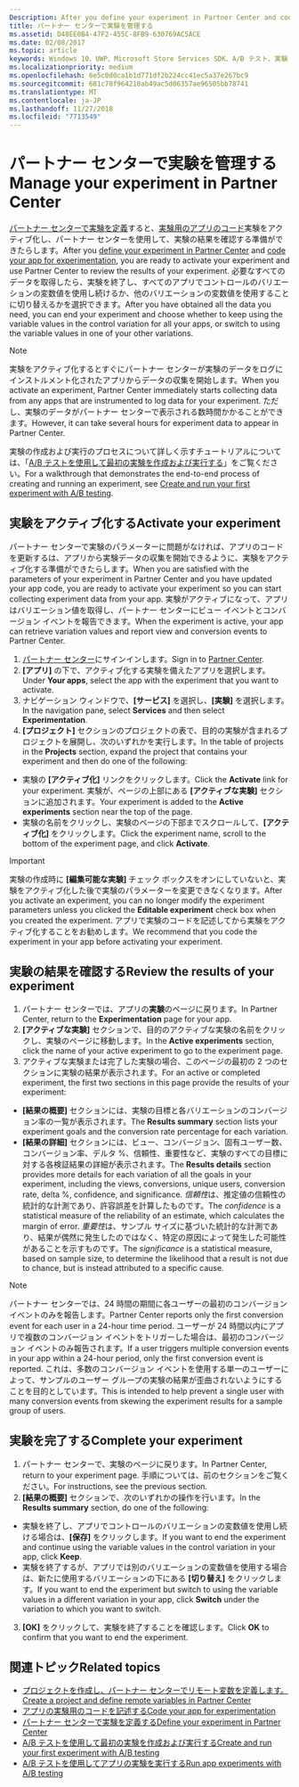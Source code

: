 ```yaml
---
Description: After you define your experiment in Partner Center and code your experiment in your app, you are ready to active your experiment and use Partner Center to review the results of your experiment.
title: パートナー センターで実験を管理する
ms.assetid: D48EE0B4-47F2-455C-8FB9-630769AC5ACE
ms.date: 02/08/2017
ms.topic: article
keywords: Windows 10、UWP、Microsoft Store Services SDK、A/B テスト、実験
ms.localizationpriority: medium
ms.openlocfilehash: 6e5c0d0ca1b1d771df2b224cc41ec5a37e267bc9
ms.sourcegitcommit: 681c70f964210ab49ac5d06357ae96505bb78741
ms.translationtype: MT
ms.contentlocale: ja-JP
ms.lasthandoff: 11/27/2018
ms.locfileid: "7713549"
---
```

# <a name="manage-your-experiment-in-partner-center"></a><span data-ttu-id="d3008-103">パートナー センターで実験を管理する</span><span class="sxs-lookup"><span data-stu-id="d3008-103">Manage your experiment in Partner Center</span></span>

<span data-ttu-id="d3008-104">[パートナー センターで実験を定義](define-your-experiment-in-the-dev-center-dashboard.md)すると、[実験用のアプリのコード](code-your-experiment-in-your-app.md)実験をアクティブ化し、パートナー センターを使用して、実験の結果を確認する準備ができたらします。</span><span class="sxs-lookup"><span data-stu-id="d3008-104">After you [define your experiment in Partner Center](define-your-experiment-in-the-dev-center-dashboard.md) and [code your app for experimentation](code-your-experiment-in-your-app.md), you are ready to activate your experiment and use Partner Center to review the results of your experiment.</span></span> <span data-ttu-id="d3008-105">必要なすべてのデータを取得したら、実験を終了し、すべてのアプリでコントロールのバリエーションの変数値を使用し続けるか、他のバリエーションの変数値を使用することに切り替えるかを選択できます。</span><span class="sxs-lookup"><span data-stu-id="d3008-105">After you have obtained all the data you need, you can end your experiment and choose whether to keep using the variable values in the control variation for all your apps, or switch to using the variable values in one of your other variations.</span></span>

> [!NOTE]
> <span data-ttu-id="d3008-106">実験をアクティブ化するとすぐにパートナー センターが実験のデータをログにインストルメント化されたアプリからデータの収集を開始します。</span><span class="sxs-lookup"><span data-stu-id="d3008-106">When you activate an experiment, Partner Center immediately starts collecting data from any apps that are instrumented to log data for your experiment.</span></span> <span data-ttu-id="d3008-107">ただし、実験のデータがパートナー センターで表示される数時間かかることができます。</span><span class="sxs-lookup"><span data-stu-id="d3008-107">However, it can take several hours for experiment data to appear in Partner Center.</span></span>

<span data-ttu-id="d3008-108">実験の作成および実行のプロセスについて詳しく示すチュートリアルについては、「[A/B テストを使用して最初の実験を作成および実行する](create-and-run-your-first-experiment-with-a-b-testing.md)」をご覧ください。</span><span class="sxs-lookup"><span data-stu-id="d3008-108">For a walkthrough that demonstrates the end-to-end process of creating and running an experiment, see [Create and run your first experiment with A/B testing](create-and-run-your-first-experiment-with-a-b-testing.md).</span></span>

## <a name="activate-your-experiment"></a><span data-ttu-id="d3008-109">実験をアクティブ化する</span><span class="sxs-lookup"><span data-stu-id="d3008-109">Activate your experiment</span></span>

<span data-ttu-id="d3008-110">パートナー センターで実験のパラメーターに問題がなければ、アプリのコードを更新するは、アプリから実験データの収集を開始できるように、実験をアクティブ化する準備ができたらします。</span><span class="sxs-lookup"><span data-stu-id="d3008-110">When you are satisfied with the parameters of your experiment in Partner Center and you have updated your app code, you are ready to activate your experiment so you can start collecting experiment data from your app.</span></span> <span data-ttu-id="d3008-111">実験がアクティブになって、アプリはバリエーション値を取得し、パートナー センターにビュー イベントとコンバージョン イベントを報告できます。</span><span class="sxs-lookup"><span data-stu-id="d3008-111">When the experiment is active, your app can retrieve variation values and report view and conversion events to Partner Center.</span></span>

1. <span data-ttu-id="d3008-112">[パートナー センター](https://partner.microsoft.com/dashboard)にサインインします。</span><span class="sxs-lookup"><span data-stu-id="d3008-112">Sign in to [Partner Center](https://partner.microsoft.com/dashboard).</span></span>
2. <span data-ttu-id="d3008-113">**[アプリ]** の下で、アクティブ化する実験を備えたアプリを選択します。</span><span class="sxs-lookup"><span data-stu-id="d3008-113">Under **Your apps**, select the app with the experiment that you want to activate.</span></span>
3. <span data-ttu-id="d3008-114">ナビゲーション ウィンドウで、**[サービス]** を選択し、**[実験]** を選択します。</span><span class="sxs-lookup"><span data-stu-id="d3008-114">In the navigation pane, select **Services** and then select **Experimentation**.</span></span>
4. <span data-ttu-id="d3008-115">**[プロジェクト]** セクションのプロジェクトの表で、目的の実験が含まれるプロジェクトを展開し、次のいずれかを実行します。</span><span class="sxs-lookup"><span data-stu-id="d3008-115">In the table of projects in the **Projects** section, expand the project that contains your experiment and then do one of the following:</span></span>
  * <span data-ttu-id="d3008-116">実験の **[アクティブ化]** リンクをクリックします。</span><span class="sxs-lookup"><span data-stu-id="d3008-116">Click the **Activate** link for your experiment.</span></span> <span data-ttu-id="d3008-117">実験が、ページの上部にある **[アクティブな実験]** セクションに追加されます。</span><span class="sxs-lookup"><span data-stu-id="d3008-117">Your experiment is added to the **Active experiments** section near the top of the page.</span></span>
  * <span data-ttu-id="d3008-118">実験の名前をクリックし、実験のページの下部までスクロールして、**[アクティブ化]** をクリックします。</span><span class="sxs-lookup"><span data-stu-id="d3008-118">Click the experiment name, scroll to the bottom of the experiment page, and click **Activate**.</span></span>

> [!IMPORTANT]
> <span data-ttu-id="d3008-119">実験の作成時に **[編集可能な実験]** チェック ボックスをオンにしていないと、実験をアクティブ化した後で実験のパラメーターを変更できなくなります。</span><span class="sxs-lookup"><span data-stu-id="d3008-119">After you activate an experiment, you can no longer modify the experiment parameters unless you clicked the **Editable experiment** check box when you created the experiment.</span></span> <span data-ttu-id="d3008-120">アプリで実験のコードを記述してから実験をアクティブ化することをお勧めします。</span><span class="sxs-lookup"><span data-stu-id="d3008-120">We recommend that you code the experiment in your app before activating your experiment.</span></span>

## <a name="review-the-results-of-your-experiment"></a><span data-ttu-id="d3008-121">実験の結果を確認する</span><span class="sxs-lookup"><span data-stu-id="d3008-121">Review the results of your experiment</span></span>

1. <span data-ttu-id="d3008-122">パートナー センターでは、アプリの**実験**のページに戻ります。</span><span class="sxs-lookup"><span data-stu-id="d3008-122">In Partner Center, return to the **Experimentation** page for your app.</span></span>
2. <span data-ttu-id="d3008-123">**[アクティブな実験]** セクションで、目的のアクティブな実験の名前をクリックし、実験のページに移動します。</span><span class="sxs-lookup"><span data-stu-id="d3008-123">In the **Active experiments** section, click the name of your active experiment to go to the experiment page.</span></span>
3. <span data-ttu-id="d3008-124">アクティブな実験または完了した実験の場合、このページの最初の 2 つのセクションに実験の結果が表示されます。</span><span class="sxs-lookup"><span data-stu-id="d3008-124">For an active or completed experiment, the first two sections in this page provide the results of your experiment:</span></span>
  * <span data-ttu-id="d3008-125">**[結果の概要]** セクションには、実験の目標と各バリエーションのコンバージョン率の一覧が表示されます。</span><span class="sxs-lookup"><span data-stu-id="d3008-125">The **Results summary** section lists your experiment goals and the conversion rate percentage for each variation.</span></span>
  * <span data-ttu-id="d3008-126">**[結果の詳細]** セクションには、ビュー、コンバージョン、固有ユーザー数、コンバージョン率、デルタ %、信頼性、重要性など、実験のすべての目標に対する各検証結果の詳細が表示されます。</span><span class="sxs-lookup"><span data-stu-id="d3008-126">The **Results details** section provides more details for each variation of all the goals in your experiment, including the views, conversions, unique users, conversion rate, delta %, confidence, and significance.</span></span> <span data-ttu-id="d3008-127">*信頼性*は、推定値の信頼性の統計的な計測であり、許容誤差を計算したものです。</span><span class="sxs-lookup"><span data-stu-id="d3008-127">The *confidence* is a statistical measure of the reliability of an estimate, which calculates the margin of error.</span></span> <span data-ttu-id="d3008-128">*重要性*は、サンプル サイズに基づいた統計的な計測であり、結果が偶然に発生したのではなく、特定の原因によって発生した可能性があることを示すものです。</span><span class="sxs-lookup"><span data-stu-id="d3008-128">The *significance* is a statistical measure, based on sample size, to determine the likelihood that a result is not due to chance, but is instead attributed to a specific cause.</span></span>

> [!NOTE]
> <span data-ttu-id="d3008-129">パートナー センターでは、24 時間の期間に各ユーザーの最初のコンバージョン イベントのみを報告します。</span><span class="sxs-lookup"><span data-stu-id="d3008-129">Partner Center reports only the first conversion event for each user in a 24-hour time period.</span></span> <span data-ttu-id="d3008-130">ユーザーが 24 時間以内にアプリで複数のコンバージョン イベントをトリガーした場合は、最初のコンバージョン イベントのみ報告されます。</span><span class="sxs-lookup"><span data-stu-id="d3008-130">If a user triggers multiple conversion events in your app within a 24-hour period, only the first conversion event is reported.</span></span> <span data-ttu-id="d3008-131">これは、多数のコンバージョン イベントを使用する単一のユーザーによって、サンプルのユーザー グループの実験の結果が歪曲されないようにすることを目的としています。</span><span class="sxs-lookup"><span data-stu-id="d3008-131">This is intended to help prevent a single user with many conversion events from skewing the experiment results for a sample group of users.</span></span>


## <a name="complete-your-experiment"></a><span data-ttu-id="d3008-132">実験を完了する</span><span class="sxs-lookup"><span data-stu-id="d3008-132">Complete your experiment</span></span>

1. <span data-ttu-id="d3008-133">パートナー センターで、実験のページに戻ります。</span><span class="sxs-lookup"><span data-stu-id="d3008-133">In Partner Center, return to your experiment page.</span></span> <span data-ttu-id="d3008-134">手順については、前のセクションをご覧ください。</span><span class="sxs-lookup"><span data-stu-id="d3008-134">For instructions, see the previous section.</span></span>
2. <span data-ttu-id="d3008-135">**[結果の概要]** セクションで、次のいずれかの操作を行います。</span><span class="sxs-lookup"><span data-stu-id="d3008-135">In the **Results summary** section, do one of the following:</span></span>
  * <span data-ttu-id="d3008-136">実験を終了し、アプリでコントロールのバリエーションの変数値を使用し続ける場合は、**[保存]** をクリックします。</span><span class="sxs-lookup"><span data-stu-id="d3008-136">If you want to end the experiment and continue using the variable values in the control variation in your app, click **Keep**.</span></span>
  * <span data-ttu-id="d3008-137">実験を終了するが、アプリでは別のバリエーションの変数値を使用する場合は、新たに使用するバリエーションの下にある **[切り替え]** をクリックします。</span><span class="sxs-lookup"><span data-stu-id="d3008-137">If you want to end the experiment but switch to using the variable values in a different variation in your app, click **Switch** under the variation to which you want to switch.</span></span>
3. <span data-ttu-id="d3008-138">**[OK]** をクリックして、実験を終了することを確認します。</span><span class="sxs-lookup"><span data-stu-id="d3008-138">Click **OK** to confirm that you want to end the experiment.</span></span>


## <a name="related-topics"></a><span data-ttu-id="d3008-139">関連トピック</span><span class="sxs-lookup"><span data-stu-id="d3008-139">Related topics</span></span>

* [<span data-ttu-id="d3008-140">プロジェクトを作成し、パートナー センターでリモート変数を定義します。</span><span class="sxs-lookup"><span data-stu-id="d3008-140">Create a project and define remote variables in Partner Center</span></span>](create-a-project-and-define-remote-variables-in-the-dev-center-dashboard.md)
* [<span data-ttu-id="d3008-141">アプリの実験用のコードを記述する</span><span class="sxs-lookup"><span data-stu-id="d3008-141">Code your app for experimentation</span></span>](code-your-experiment-in-your-app.md)
* [<span data-ttu-id="d3008-142">パートナー センターで実験を定義する</span><span class="sxs-lookup"><span data-stu-id="d3008-142">Define your experiment in Partner Center</span></span>](define-your-experiment-in-the-dev-center-dashboard.md)
* [<span data-ttu-id="d3008-143">A/B テストを使用して最初の実験を作成および実行する</span><span class="sxs-lookup"><span data-stu-id="d3008-143">Create and run your first experiment with A/B testing</span></span>](create-and-run-your-first-experiment-with-a-b-testing.md)
* [<span data-ttu-id="d3008-144">A/B テストを使用してアプリの実験を実行する</span><span class="sxs-lookup"><span data-stu-id="d3008-144">Run app experiments with A/B testing</span></span>](run-app-experiments-with-a-b-testing.md)
